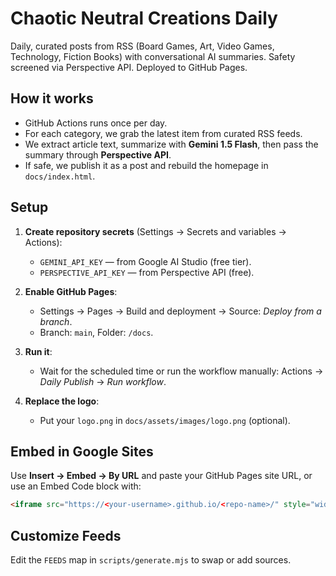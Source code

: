 # Chaotic Neutral Creations Daily

Daily, curated posts from RSS (Board Games, Art, Video Games, Technology, Fiction Books) with conversational AI summaries. Safety screened via Perspective API. Deployed to GitHub Pages.

## How it works
- GitHub Actions runs once per day.
- For each category, we grab the latest item from curated RSS feeds.
- We extract article text, summarize with **Gemini 1.5 Flash**, then pass the summary through **Perspective API**.
- If safe, we publish it as a post and rebuild the homepage in `docs/index.html`.

## Setup

1. **Create repository secrets** (Settings → Secrets and variables → Actions):
   - `GEMINI_API_KEY` — from Google AI Studio (free tier).
   - `PERSPECTIVE_API_KEY` — from Perspective API (free).

2. **Enable GitHub Pages**:
   - Settings → Pages → Build and deployment → Source: *Deploy from a branch*.
   - Branch: `main`, Folder: `/docs`.

3. **Run it**:
   - Wait for the scheduled time or run the workflow manually: Actions → *Daily Publish* → *Run workflow*.

4. **Replace the logo**:
   - Put your `logo.png` in `docs/assets/images/logo.png` (optional).

## Embed in Google Sites
Use **Insert → Embed → By URL** and paste your GitHub Pages site URL, or use an Embed Code block with:
```html
<iframe src="https://<your-username>.github.io/<repo-name>/" style="width:100%;height:1400px;border:0;" loading="lazy"></iframe>
```

## Customize Feeds
Edit the `FEEDS` map in `scripts/generate.mjs` to swap or add sources.
